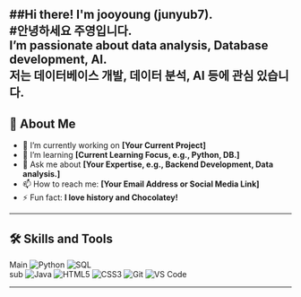##Hi there! I'm jooyoung (junyub7).  
#안녕하세요 주영입니다.  
I’m passionate about **data analysis, Database development, AI**.  
저는 데이터베이스 개발, 데이터 분석, AI 등에 관심 있습니다.
---

## 🚀 About Me

- 🔭 I’m currently working on **[Your Current Project]**  
- 🌱 I’m learning **[Current Learning Focus, e.g., Python, DB.]**  
- 💬 Ask me about **[Your Expertise, e.g., Backend Development, Data analysis.]**  
- 📫 How to reach me: **[Your Email Address or Social Media Link]**  
- ⚡ Fun fact: **I love history and Chocolatey!**

---

## 🛠️ Skills and Tools
Main
![Python](https://img.shields.io/badge/-Python-3776AB?logo=python&logoColor=white&style=flat-square)
![SQL](https://img.shields.io/badge/-SQL-4479A1?logo=postgresql&logoColor=white&style=flat-square)  
sub
![Java](https://img.shields.io/badge/-Java-007396?logo=java&logoColor=white&style=flat-square)
![HTML5](https://img.shields.io/badge/-HTML5-E34F26?logo=html5&logoColor=white&style=flat-square)
![CSS3](https://img.shields.io/badge/-CSS3-1572B6?logo=css3&logoColor=white&style=flat-square)
![Git](https://img.shields.io/badge/-Git-F05032?logo=git&logoColor=white&style=flat-square)
![VS Code](https://img.shields.io/badge/-VS%20Code-007ACC?logo=visual-studio-code&logoColor=white&style=flat-square)

---


<!--
## 📊 GitHub Stats

![Your GitHub stats](https://github-readme-stats.vercel.app/api?username=YourGitHubUsername&show_icons=true&theme=radical)  
![Top Langs](https://github-readme-stats.vercel.app/api/top-langs/?username=YourGitHubUsername&layout=compact&theme=radical)

---

## 🌐 Connect with Me

[![LinkedIn](https://img.shields.io/badge/-LinkedIn-0077B5?logo=linkedin&logoColor=white&style=flat-square)](https://www.linkedin.com/in/YourProfile)  
[![Twitter](https://img.shields.io/badge/-Twitter-1DA1F2?logo=twitter&logoColor=white&style=flat-square)](https://twitter.com/YourUsername)  
[![Portfolio](https://img.shields.io/badge/-Portfolio-000?logo=web&logoColor=white&style=flat-square)](https://YourPortfolioURL.com)

---

⭐️ *Feel free to explore my repositories and don’t forget to star any projects you find interesting!*




**junyub7/junyub7** is a ✨ _special_ ✨ repository because its `README.md` (this file) appears on your GitHub profile.

Here are some ideas to get you started:

- 🔭 I’m currently working on ...
- 🌱 I’m currently learning ...
- 👯 I’m looking to collaborate on ...
- 🤔 I’m looking for help with ...
- 💬 Ask me about ...
- 📫 How to reach me: ...
- 😄 Pronouns: ...
- ⚡ Fun fact: ...
-->
